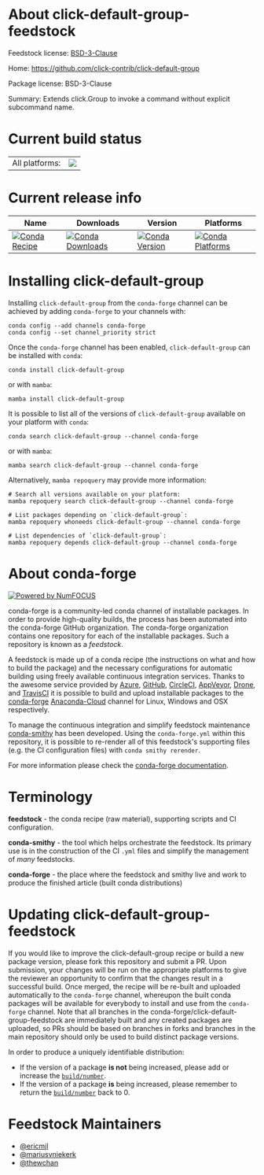 About click-default-group-feedstock
===================================

Feedstock license: [BSD-3-Clause](https://github.com/conda-forge/click-default-group-feedstock/blob/main/LICENSE.txt)

Home: https://github.com/click-contrib/click-default-group

Package license: BSD-3-Clause

Summary: Extends click.Group to invoke a command without explicit subcommand name.

Current build status
====================


<table><tr><td>All platforms:</td>
    <td>
      <a href="https://dev.azure.com/conda-forge/feedstock-builds/_build/latest?definitionId=6099&branchName=main">
        <img src="https://dev.azure.com/conda-forge/feedstock-builds/_apis/build/status/click-default-group-feedstock?branchName=main">
      </a>
    </td>
  </tr>
</table>

Current release info
====================

| Name | Downloads | Version | Platforms |
| --- | --- | --- | --- |
| [![Conda Recipe](https://img.shields.io/badge/recipe-click--default--group-green.svg)](https://anaconda.org/conda-forge/click-default-group) | [![Conda Downloads](https://img.shields.io/conda/dn/conda-forge/click-default-group.svg)](https://anaconda.org/conda-forge/click-default-group) | [![Conda Version](https://img.shields.io/conda/vn/conda-forge/click-default-group.svg)](https://anaconda.org/conda-forge/click-default-group) | [![Conda Platforms](https://img.shields.io/conda/pn/conda-forge/click-default-group.svg)](https://anaconda.org/conda-forge/click-default-group) |

Installing click-default-group
==============================

Installing `click-default-group` from the `conda-forge` channel can be achieved by adding `conda-forge` to your channels with:

```
conda config --add channels conda-forge
conda config --set channel_priority strict
```

Once the `conda-forge` channel has been enabled, `click-default-group` can be installed with `conda`:

```
conda install click-default-group
```

or with `mamba`:

```
mamba install click-default-group
```

It is possible to list all of the versions of `click-default-group` available on your platform with `conda`:

```
conda search click-default-group --channel conda-forge
```

or with `mamba`:

```
mamba search click-default-group --channel conda-forge
```

Alternatively, `mamba repoquery` may provide more information:

```
# Search all versions available on your platform:
mamba repoquery search click-default-group --channel conda-forge

# List packages depending on `click-default-group`:
mamba repoquery whoneeds click-default-group --channel conda-forge

# List dependencies of `click-default-group`:
mamba repoquery depends click-default-group --channel conda-forge
```


About conda-forge
=================

[![Powered by
NumFOCUS](https://img.shields.io/badge/powered%20by-NumFOCUS-orange.svg?style=flat&colorA=E1523D&colorB=007D8A)](https://numfocus.org)

conda-forge is a community-led conda channel of installable packages.
In order to provide high-quality builds, the process has been automated into the
conda-forge GitHub organization. The conda-forge organization contains one repository
for each of the installable packages. Such a repository is known as a *feedstock*.

A feedstock is made up of a conda recipe (the instructions on what and how to build
the package) and the necessary configurations for automatic building using freely
available continuous integration services. Thanks to the awesome service provided by
[Azure](https://azure.microsoft.com/en-us/services/devops/), [GitHub](https://github.com/),
[CircleCI](https://circleci.com/), [AppVeyor](https://www.appveyor.com/),
[Drone](https://cloud.drone.io/welcome), and [TravisCI](https://travis-ci.com/)
it is possible to build and upload installable packages to the
[conda-forge](https://anaconda.org/conda-forge) [Anaconda-Cloud](https://anaconda.org/)
channel for Linux, Windows and OSX respectively.

To manage the continuous integration and simplify feedstock maintenance
[conda-smithy](https://github.com/conda-forge/conda-smithy) has been developed.
Using the ``conda-forge.yml`` within this repository, it is possible to re-render all of
this feedstock's supporting files (e.g. the CI configuration files) with ``conda smithy rerender``.

For more information please check the [conda-forge documentation](https://conda-forge.org/docs/).

Terminology
===========

**feedstock** - the conda recipe (raw material), supporting scripts and CI configuration.

**conda-smithy** - the tool which helps orchestrate the feedstock.
                   Its primary use is in the construction of the CI ``.yml`` files
                   and simplify the management of *many* feedstocks.

**conda-forge** - the place where the feedstock and smithy live and work to
                  produce the finished article (built conda distributions)


Updating click-default-group-feedstock
======================================

If you would like to improve the click-default-group recipe or build a new
package version, please fork this repository and submit a PR. Upon submission,
your changes will be run on the appropriate platforms to give the reviewer an
opportunity to confirm that the changes result in a successful build. Once
merged, the recipe will be re-built and uploaded automatically to the
`conda-forge` channel, whereupon the built conda packages will be available for
everybody to install and use from the `conda-forge` channel.
Note that all branches in the conda-forge/click-default-group-feedstock are
immediately built and any created packages are uploaded, so PRs should be based
on branches in forks and branches in the main repository should only be used to
build distinct package versions.

In order to produce a uniquely identifiable distribution:
 * If the version of a package **is not** being increased, please add or increase
   the [``build/number``](https://docs.conda.io/projects/conda-build/en/latest/resources/define-metadata.html#build-number-and-string).
 * If the version of a package **is** being increased, please remember to return
   the [``build/number``](https://docs.conda.io/projects/conda-build/en/latest/resources/define-metadata.html#build-number-and-string)
   back to 0.

Feedstock Maintainers
=====================

* [@ericmjl](https://github.com/ericmjl/)
* [@mariusvniekerk](https://github.com/mariusvniekerk/)
* [@thewchan](https://github.com/thewchan/)

